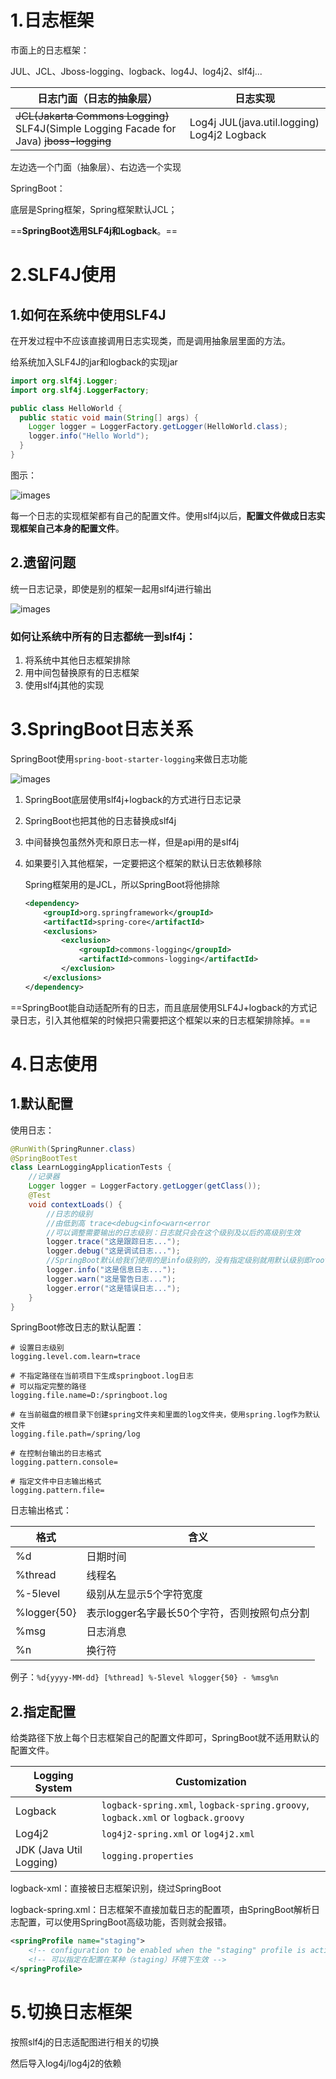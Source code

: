 # 1.日志框架

市面上的日志框架：

JUL、JCL、Jboss-logging、logback、log4J、log4j2、slf4j...

| 日志门面（日志的抽象层）                                     | 日志实现                                             |
| ------------------------------------------------------------ | ---------------------------------------------------- |
| ~~JCL(Jakarta Commons Logging)~~    SLF4J(Simple Logging Facade for Java)    ~~jboss-logging~~ | Log4j    JUL(java.util.logging)    Log4j2    Logback |

左边选一个门面（抽象层）、右边选一个实现



SpringBoot：

底层是Spring框架，Spring框架默认JCL；

==**SpringBoot选用SLF4j和Logback**。==



# 2.SLF4J使用

## 1.如何在系统中使用SLF4J

在开发过程中不应该直接调用日志实现类，而是调用抽象层里面的方法。

给系统加入SLF4J的jar和logback的实现jar

```java
import org.slf4j.Logger;
import org.slf4j.LoggerFactory;

public class HelloWorld {
  public static void main(String[] args) {
    Logger logger = LoggerFactory.getLogger(HelloWorld.class);
    logger.info("Hello World");
  }
}
```

图示：

![images](https://github.com/MrWater233/CodeNotes/blob/master/Java/SpringBoot/images/SLF4j.png?raw=true)

每一个日志的实现框架都有自己的配置文件。使用slf4j以后，**配置文件做成日志实现框架自己本身的配置文件**。

## 2.遗留问题

统一日志记录，即使是别的框架一起用slf4j进行输出

![images](https://github.com/MrWater233/CodeNotes/blob/master/Java/SpringBoot/images/legacy.png?raw=true)

### 如何让系统中所有的日志都统一到slf4j：

1. 将系统中其他日志框架排除
2. 用中间包替换原有的日志框架
3. 使用slf4j其他的实现

# 3.SpringBoot日志关系

SpringBoot使用`spring-boot-starter-logging`来做日志功能

![images](https://github.com/MrWater233/CodeNotes/blob/master/Java/SpringBoot/images/SLF4J%E4%BE%9D%E8%B5%96.png?raw=true)

1. SpringBoot底层使用slf4j+logback的方式进行日志记录

2. SpringBoot也把其他的日志替换成slf4j

3. 中间替换包虽然外壳和原日志一样，但是api用的是slf4j

4. 如果要引入其他框架，一定要把这个框架的默认日志依赖移除

   Spring框架用的是JCL，所以SpringBoot将他排除

   ```xml
   <dependency>
       <groupId>org.springframework</groupId>
       <artifactId>spring-core</artifactId>
       <exclusions>
           <exclusion>
               <groupId>commons-logging</groupId>
               <artifactId>commons-logging</artifactId>
           </exclusion>
       </exclusions>
   </dependency>
   ```

==SpringBoot能自动适配所有的日志，而且底层使用SLF4J+logback的方式记录日志，引入其他框架的时候把只需要把这个框架以来的日志框架排除掉。==

# 4.日志使用

## 1.默认配置

使用日志：

```java
@RunWith(SpringRunner.class)
@SpringBootTest
class LearnLoggingApplicationTests {
    //记录器
    Logger logger = LoggerFactory.getLogger(getClass());
    @Test
    void contextLoads() {
        //日志的级别
        //由低到高 trace<debug<info<warn<error
        //可以调整需要输出的日志级别：日志就只会在这个级别及以后的高级别生效
        logger.trace("这是跟踪日志...");
        logger.debug("这是调试日志...");
        //SpringBoot默认给我们使用的是info级别的，没有指定级别就用默认级别即root级别
        logger.info("这是信息日志...");
        logger.warn("这是警告日志...");
        logger.error("这是错误日志...");
    }
}
```

SpringBoot修改日志的默认配置：

```properties
# 设置日志级别
logging.level.com.learn=trace

# 不指定路径在当前项目下生成springboot.log日志
# 可以指定完整的路径
logging.file.name=D:/springboot.log

# 在当前磁盘的根目录下创建spring文件夹和里面的log文件夹，使用spring.log作为默认文件
logging.file.path=/spring/log

# 在控制台输出的日志格式
logging.pattern.console=

# 指定文件中日志输出格式
logging.pattern.file=
```

日志输出格式：

| 格式        | 含义                                         |
| ----------- | -------------------------------------------- |
| %d          | 日期时间                                     |
| %thread     | 线程名                                       |
| %-5level    | 级别从左显示5个字符宽度                      |
| %logger{50} | 表示logger名字最长50个字符，否则按照句点分割 |
| %msg        | 日志消息                                     |
| %n          | 换行符                                       |

例子：`%d{yyyy-MM-dd} [%thread] %-5level %logger{50} - %msg%n`

## 2.指定配置

给类路径下放上每个日志框架自己的配置文件即可，SpringBoot就不适用默认的配置文件。

| Logging System          | Customization                                                |
| ----------------------- | ------------------------------------------------------------ |
| Logback                 | `logback-spring.xml`, `logback-spring.groovy`, `logback.xml` or `logback.groovy` |
| Log4j2                  | `log4j2-spring.xml` or `log4j2.xml`                          |
| JDK (Java Util Logging) | `logging.properties`                                         |



logback-xml：直接被日志框架识别，绕过SpringBoot

logback-spring.xml：日志框架不直接加载日志的配置项，由SpringBoot解析日志配置，可以使用SpringBoot高级功能，否则就会报错。

```xml
<springProfile name="staging">
    <!-- configuration to be enabled when the "staging" profile is active -->
    <!-- 可以指定在配置在某种（staging）环境下生效 -->
</springProfile>
```

# 5.切换日志框架

按照slf4j的日志适配图进行相关的切换

然后导入log4j/log4j2的依赖